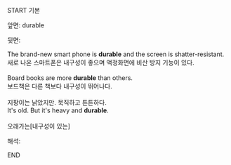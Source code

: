 START
기본

앞면:
durable


뒷면:
<div>The brand-new smart phone is <strong>durable</strong> and the screen is shatter-resistant. </div><div><div>새로 나온 스마트폰은 내구성이 좋으며 액정화면에 비산 방지 기능이 있다.</div></div><br><div>Board books are more <strong>durable</strong> than others. </div><div><div>보드책은 다른 책보다 내구성이 뛰어나다.</div></div><div><br></div><div><div><div><span>지팡이는 낡았지만. 묵직하고 튼튼하다.</span></div></div><div><div><span>It's old. But it's heavy and <strong>durable</strong>.</span></div></div></div><br>오래가는[내구성이 있는]<br>


해석:
<!--ID: 1746614453792-->
END